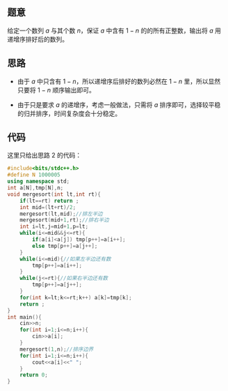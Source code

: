 ## 题意

给定一个数列 $a$ 与其个数 $n$，保证 $a$ 中含有 $1-n$ 的的所有正整数，输出将 $a$ 用递增序排好后的数列。

## 思路

- 由于 $a$ 中只含有 $1-n$，所以递增序后排好的数列必然在 $1-n$ 里，所以显然只要将 $1-n$ 顺序输出即可。

- 由于只是要求 $a$ 的递增序，考虑一般做法，只需将 $a$ 排序即可，选择较平稳的归并排序，时间复杂度会十分稳定。

## 代码

这里只给出思路 $2$ 的代码：

```cpp
#include<bits/stdc++.h>
#define N 1000005
using namespace std;
int a[N],tmp[N],n;
void mergesort(int lt,int rt){
    if(lt==rt) return ;
    int mid=(lt+rt)/2;
    mergesort(lt,mid);//排左半边
    mergesort(mid+1,rt);//排右半边
    int i=lt,j=mid+1,p=lt;
    while(i<=mid&&j<=rt){
    	if(a[i]<a[j]) tmp[p++]=a[i++];
    	else tmp[p++]=a[j++];
    }
    while(i<=mid){//如果左半边还有数
    	tmp[p++]=a[i++];
    }
    while(j<=rt){//如果右半边还有数
    	tmp[p++]=a[j++];
    }
    for(int k=lt;k<=rt;k++) a[k]=tmp[k];
    return ;
}
int main(){
    cin>>n;
    for(int i=1;i<=n;i++){
    	cin>>a[i];
    }
    mergesort(1,n);//排序边界
    for(int i=1;i<=n;i++){
    	cout<<a[i]<<" ";
    }
    return 0;
}
```
